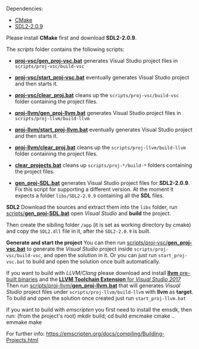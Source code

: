Dependencies:
- [CMake](https://cmake.org/download/)
- [SDL2-2.0.9](https://www.libsdl.org/download-2.0.php)

Please install **CMake** first and download **SDL2-2.0.9**.

The *scripts* folder contains the following scripts:
- [**proj-vsc/gen_proj-vsc.bat**](scripts/proj-vsc/gen_proj-vsc.bat) generates Visual Studio project files in `scripts/proj-vsc/build-vsc`
- [**proj-vsc/start_proj-vsc.bat**](scripts/proj-vsc/start_proj-vsc.bat) eventually generates Visual Studio project and then starts it.
- [**proj-vsc/clear_proj.bat**](scripts/proj-vsc/clear_proj.bat) cleans up the `scripts/proj-vsc/build-vsc` folder containing the project files.

- [**proj-llvm/gen_proj-llvm.bat**](scripts/proj-llvm/gen_proj-llvm.bat) generates Visual Studio project files in `scripts/proj-llvm/build-llvm`
- [**proj-llvm/start_proj-llvm.bat**](scripts/proj-llvm/start_proj-llvm.bat) eventually generates Visual Studio project and then starts it.
- [**proj-llvm/clear_proj.bat**](scripts/proj-llvm/clear_proj.bat) cleans up the `scripts/proj-llvm/build-llvm` folder containing the project files.

- [**clear_projects.bat**](scripts/clear_projects.bat) cleans up `scripts/proj-*/build-*` folders containing the project files.
- [**gen_proj-SDL.bat**](scripts/gen_proj-SDL.bat) generates Visual Studio project files for **SDL2-2.0.9**.
  Fix this script for supporting a different version.
  At the moment it expects a folder `libs/SDL2-2.0.9`
  containing all the **SDL** files.


**SDL2**
Download the sources and extract them into the `libs` folder,
run [scripts/**gen_proj-SDL.bat**](scripts/gen_proj-SDL.bat)
open *Visual Studio* and **build** the project.

Then create the sibiling folder `/app`
(it is set as working directory by cmake)
and copy the `SDL2.dll` file in it, after the `SDL2-2.0.9` is built.

**Generate and start the project**
You can then run [scripts/proj-vsc/**gen_proj-vsc.bat**](scripts/proj-vsc/gen_proj-vsc.bat)
to generate the *Visual Studio* project inside `scripts/proj-vsc/build-vsc`,
and open the solution in it.
Or you can just run `start_proj-vsc.bat` to build and open the solution once built automatically.


If you want to build with *LLVM/Clang*
please download and install [**llvm** pre-built binaries](http://releases.llvm.org/download.html)
and the [**LLVM Toolchain Extension** for *Visual Studio 2017*](https://marketplace.visualstudio.com/items?itemName=LLVMExtensions.llvm-toolchain)
Then run [scripts/proj-llvm/**gen_proj-llvm.bat**](scripts/proj-llvm/gen_proj-llvm.bat)
that will generates *Visual Studio* project files
under `scripts/proj-llvm/build-llvm` with **llvm** as **target**.
To build and open the solution once created just run `start_proj-llvm.bat`


If you want to build with *emscripten* you first need to install the emsdk, then run:
(from the project's root)
mkdir build; cd build
emcmake cmake ..
emmake make

For further info: https://emscripten.org/docs/compiling/Building-Projects.html
